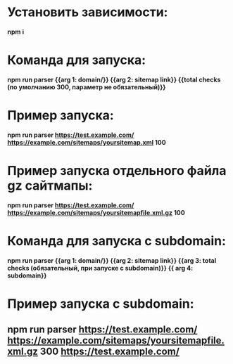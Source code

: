 # Установить зависимости: 
__npm i__
# Команда для запуска: 
__npm run parser {{arg 1: domain/}} {{arg 2: sitemap link}} {{total checks (по умолчанию 300, параметр не обязательный)}}__
# Пример запуска: 
__npm run parser https://test.example.com/ https://example.com/sitemaps/yoursitemap.xml 100__
# Пример запуска отдельного файла gz сайтмапы:
__npm run parser https://test.example.com/ https://example.com/sitemaps/yoursitemapfile.xml.gz 100__
# Команда для запуска с subdomain: 
__npm run parser {{arg 1: domain/}} {{arg 2: sitemap link}} {{arg 3: total checks (обязательный, при запуске с subdomain)}} {{ arg 4: subdomain}}__
# Пример запуска с subdomain:
__npm run parser https://test.example.com/ https://example.com/sitemaps/yoursitemapfile.xml.gz 300 https://test.example.com/__
-----
